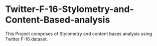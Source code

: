 # Twitter-F-16-Stylometry-and-Content-Based-analysis
This Project comprises of Stylometry and content bases analysis using Twitter F-16 dataset.

